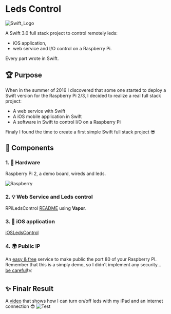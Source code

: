 # Leds Control
![Swift_Logo](http://eclipsesource.com/blogs/wp-content/uploads/2014/06/Apple_Swift_Logo.png)

A Swift 3.0 full stack project to control remotely leds: 

* iOS application, 
* web service and I/O control on a Raspberry Pi. 

Every part wrote in Swift.

## 🏆 Purpose

When in the summer of 2016 I discovered that some one started to deploy a Swift version for the Raspberry Pi 2/3, I decided to realize a real full stack project: 
* A web service with Swift
* A iOS mobile application in Swift
* A software in Swift to control I/O on a Raspberry Pi

Finaly I found the time to create a first simple Swift full stack project 😎

## 🔩 Components

### 1. 🤖 Hardware

Raspberry Pi 2, a demo board, wireds and leds.

![Raspberry](https://github.com/darthpelo/LedsControl/blob/master/Images/FullSizeRender.jpg)

### 2. 💡 Web Service and Leds control

RPiLedsControl [README](https://github.com/darthpelo/LedsControl/tree/develop/RPiLedsControl) using **Vapor**.

### 3. 📱 iOS application

[iOSLedsControl](https://github.com/darthpelo/LedsControl/tree/develop/iOSLedsControl)

### 4. 🌍 Public IP

An [easy & free](https://www.noip.com) service to make public the port 80 of your Raspberry PI. Remember that this is a simply demo, so I didn't implement any security... [be careful](http://www.welivesecurity.com/2016/10/24/10-things-know-october-21-iot-ddos-attacks/)!☠️

## ✨ Finalr Result

A [video](https://vimeo.com/202640110) that shows how I can turn on/off leds with my iPad and an internet connection 😎
![Test](https://github.com/darthpelo/LedsControl/blob/develop/Images/test.gif)
